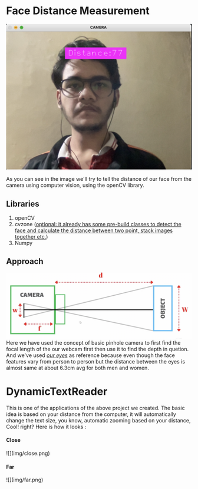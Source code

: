 # Face Distance Measurement 

![Face distance Measurement](./img/distance.png)

As you can see in the image we'll try to tell the distance of our face from the camera using computer vision, using the openCV library.
## Libraries 
1. openCV
2. cvzone (<u>optional: it already has some pre-build classes to detect the face and calculate the distance between two point, stack images together etc.</u>)
3. Numpy

## Approach 
![](img/formula.png)
Here we have used the concept of basic pinhole camera to first find the focal length of the our webcam first then use it to find the depth in quetion.<br>
And we've used <u>*our eyes*</u> as reference because even though the face features vary from person to person but the distance between the eyes is almost same at about 6.3cm avg for both men and women.

# DynamicTextReader 
This is one of the applications of the above project we created. The basic idea is based on your distance from the computer, it will automatically change the text size, you know, automatic zooming based on your distance, Cool! right?
Here is how it looks : 

<h4>Close</h4>
![](img/close.png)
<h4>Far</h4>
![](img/far.png)



